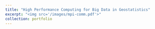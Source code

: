 ```yaml
---
title: "High Performance Computing for Big Data in Geostatistics"
excerpt: "<img src='/images/mpi-comm.pdf'>"
collection: portfolio
---
```


